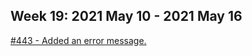 ## Week 19: 2021 May 10 - 2021 May 16

[#443 - Added an error message.](https://github.com/GamestonkTerminal/GamestonkTerminal/pull/443)
